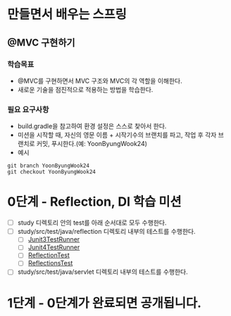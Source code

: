 # 만들면서 배우는 스프링

## @MVC 구현하기

### 학습목표
- @MVC를 구현하면서 MVC 구조와 MVC의 각 역할을 이해한다.
- 새로운 기술을 점진적으로 적용하는 방법을 학습한다.

### 필요 요구사항
- build.gradle을 참고하여 환경 설정은 스스로 찾아서 한다.
- 미션을 시작할 때, 자신의 영문 이름 + 시작기수의 브랜치를 파고, 작업 후 각자 브랜치로 커밋, 푸시한다.(예: YoonByungWook24)
- 예시
```text
git branch YoonByungWook24
git checkout YoonByungWook24
```

# 0단계 - Reflection, DI 학습 미션
+ [ ] study 디렉토리 안의 test를 아래 순서대로 모두 수행한다.
+ [ ] study/src/test/java/reflection 디렉토리 내부의 테스트를 수행한다.
   + [ ] [Junit3TestRunner](study/src/test/java/reflection/Junit3TestRunner.java)
   + [ ] [Junit4TestRunner](study/src/test/java/reflection/Junit4TestRunner.java)
   + [ ] [ReflectionTest](study/src/test/java/reflection/ReflectionTest.java)
   + [ ] [ReflectionsTest](study/src/test/java/reflection/ReflectionsTest.java)
+ [ ] study/src/test/java/servlet 디렉토리 내부의 테스트를 수행한다.

# 1단계 - 0단계가 완료되면 공개됩니다.